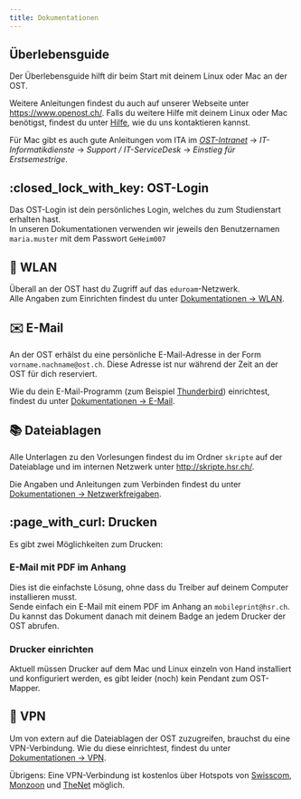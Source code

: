 ```yaml
---
title: Dokumentationen
---
```


## Überlebensguide

Der Überlebensguide hilft dir beim Start mit deinem Linux oder Mac an der OST.

Weitere Anleitungen findest du auch auf unserer Webseite unter <https://www.openost.ch/>. Falls du weitere Hilfe mit deinem Linux oder Mac benötigst, findest du unter [Hilfe](/hilfe/), wie du uns kontaktieren kannst.

Für Mac gibt es auch gute Anleitungen vom ITA im *[OST-Intranet](https://intranet.hsr.ch)* → *IT-Informatikdienste* → *Support / IT-ServiceDesk* → *Einstieg für Erstsemestrige*.

##  :closed\_lock\_with\_key: OST-Login

Das OST-Login ist dein persönliches Login, welches du zum Studienstart erhalten hast.  
In unseren Dokumentationen verwenden wir jeweils den Benutzernamen ```maria.muster``` mit dem Passwort ```GeHeim007```

## :signal_strength: WLAN

Überall an der OST hast du Zugriff auf das ```eduroam```-Netzwerk.  
Alle Angaben zum Einrichten findest du unter [Dokumentationen → WLAN](/hsr/wlan/).

## :envelope: E-Mail

An der OST erhälst du eine persönliche E-Mail-Adresse in der Form ```vorname.nachname@ost.ch```. Diese Adresse ist nur während der Zeit an der OST für dich reserviert.

Wie du dein E-Mail-Programm (zum Beispiel [Thunderbird](/app/thunderbird/)) einrichtest, findest du unter [Dokumentationen → E-Mail](/hsr/email/).

## :books: Dateiablagen

Alle Unterlagen zu den Vorlesungen findest du im Ordner ```skripte``` auf der Dateiablage und im internen Netzwerk unter <http://skripte.hsr.ch/>.

Die Angaben und Anleitungen zum Verbinden findest du unter [Dokumentationen → Netzwerkfreigaben](/hsr/shares/).

## :page\_with\_curl: Drucken

Es gibt zwei Möglichkeiten zum Drucken:

### E-Mail mit PDF im Anhang

Dies ist die einfachste Lösung, ohne dass du Treiber auf deinem Computer installieren musst.  
Sende einfach ein E-Mail mit einem PDF im Anhang an ```mobileprint@hsr.ch```. Du kannst das Dokument danach mit deinem Badge an jedem Drucker der OST abrufen.

### Drucker einrichten

Aktuell müssen Drucker auf dem Mac und Linux einzeln von Hand installiert und konfiguriert werden, es gibt leider (noch) kein Pendant zum OST-Mapper.

## :school: VPN

Um von extern auf die Dateiablagen der OST zuzugreifen, brauchst du eine VPN-Verbindung. Wie du diese einrichtest, findest du unter [Dokumentationen → VPN](/hsr/vpn).

Übrigens: Eine VPN-Verbindung ist kostenlos über Hotspots von [Swisscom](http://hotspotlocator.swisscom.ch/en/locator), [Monzoon](http://hotspot.monzoon.net/?sec=hot&cot=hsl&lang=en) und [TheNet](https://wlan.thenet.ch/en/hotspot_locator) möglich.
